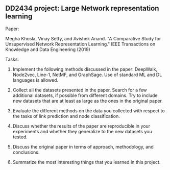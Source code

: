 ## DD2434 project: Large Network representation learning

Paper:

Megha Khosla, Vinay Setty, and Avishek Anand. "A Comparative Study for Unsupervised Network Representation Learning." IEEE Transactions on Knowledge and Data Engineering (2019)

Tasks:

1. Implement the following methods discussed in the paper: DeepWalk, Node2vec, Line-1, NetMF, and GraphSage. Use of standard ML and DL languages is allowed.

2. Collect all the datasets presented in the paper. Search for a few additional datasets, if possible from different domains. Try to include new datasets that are at least as large as the ones in the original paper.

3. Evaluate the different methods on the data you collected with respect to the tasks of link prediction and node classification.

4. Discuss whether the results of the paper are reproducible in your experiments and whether they generalize to the new datasets you tested.

5. Discuss the original paper in terms of approach, methodology, and conclusions.

6. Summarize the most interesting things that you learned in this project.

